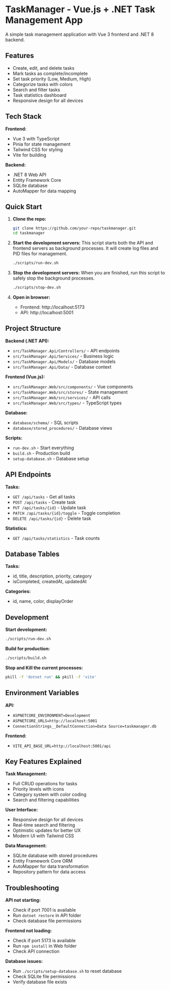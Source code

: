 # TaskManager - Vue.js + .NET Task Management App

A simple task management application with Vue 3 frontend and .NET 8 backend.

## Features

- Create, edit, and delete tasks
- Mark tasks as complete/incomplete
- Set task priority (Low, Medium, High)
- Categorize tasks with colors
- Search and filter tasks
- Task statistics dashboard
- Responsive design for all devices

## Tech Stack

**Frontend:**
- Vue 3 with TypeScript
- Pinia for state management
- Tailwind CSS for styling
- Vite for building

**Backend:**
- .NET 8 Web API
- Entity Framework Core
- SQLite database
- AutoMapper for data mapping

## Quick Start

1. **Clone the repo:**
   ```bash
   git clone https://github.com/your-repo/taskmanager.git
   cd taskmanager
   ```

2. **Start the development servers:**
   This script starts both the API and frontend servers as background processes. It will create log files and PID files for management.
   ```bash
   ./scripts/run-dev.sh
   ```

3. **Stop the development servers:**
   When you are finished, run this script to safely stop the background processes.
   ```bash
   ./scripts/stop-dev.sh
   ```

3. **Open in browser:**
   - Frontend: http://localhost:5173
   - API: http://localhost:5001

## Project Structure

**Backend (.NET API):**
- `src/TaskManager.Api/Controllers/` - API endpoints
- `src/TaskManager.Api/Services/` - Business logic
- `src/TaskManager.Api/Models/` - Database models
- `src/TaskManager.Api/Data/` - Database context

**Frontend (Vue.js):**
- `src/TaskManager.Web/src/components/` - Vue components
- `src/TaskManager.Web/src/stores/` - State management
- `src/TaskManager.Web/src/services/` - API calls
- `src/TaskManager.Web/src/types/` - TypeScript types

**Database:**
- `database/schema/` - SQL scripts
- `database/stored_procedures/` - Database views

**Scripts:**
- `run-dev.sh` - Start everything
- `build.sh` - Production build
- `setup-database.sh` - Database setup

## API Endpoints

**Tasks:**
- `GET /api/tasks` - Get all tasks
- `POST /api/tasks` - Create task
- `PUT /api/tasks/{id}` - Update task
- `PATCH /api/tasks/{id}/toggle` - Toggle completion
- `DELETE /api/tasks/{id}` - Delete task

**Statistics:**
- `GET /api/tasks/statistics` - Task counts

## Database Tables

**Tasks:**
- id, title, description, priority, category
- isCompleted, createdAt, updatedAt

**Categories:**
- id, name, color, displayOrder

## Development

**Start development:**
```bash
./scripts/run-dev.sh
```

**Build for production:**
```bash
./scripts/build.sh
```
**Stop and Kill the current processes:**
```bash
pkill -f 'dotnet run' && pkill -f 'vite'
```
## Environment Variables

**API:**
- `ASPNETCORE_ENVIRONMENT=Development`
- `ASPNETCORE_URLS=http://localhost:5001`
- `ConnectionStrings__DefaultConnection=Data Source=taskmanager.db`

**Frontend:**
- `VITE_API_BASE_URL=http://localhost:5001/api`

## Key Features Explained

**Task Management:**
- Full CRUD operations for tasks
- Priority levels with icons
- Category system with color coding
- Search and filtering capabilities

**User Interface:**
- Responsive design for all devices
- Real-time search and filtering
- Optimistic updates for better UX
- Modern UI with Tailwind CSS

**Data Management:**
- SQLite database with stored procedures
- Entity Framework Core ORM
- AutoMapper for data transformation
- Repository pattern for data access

## Troubleshooting

**API not starting:**
- Check if port 7001 is available
- Run `dotnet restore` in API folder
- Check database file permissions

**Frontend not loading:**
- Check if port 5173 is available
- Run `npm install` in Web folder
- Check API connection

**Database issues:**
- Run `./scripts/setup-database.sh` to reset database
- Check SQLite file permissions
- Verify database file exists
